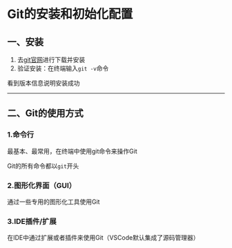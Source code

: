 # Git的安装和初始化配置

## 一、安装

1. 去[git官网](https://git-scm.com/)进行下载并安装
2. 验证安装：在终端输入`git -v`命令



看到版本信息说明安装成功

------

## 二、Git的使用方式

### 1.命令行

最基本、最常用，在终端中使用git命令来操作Git

Git的所有命令都以`git`开头

### 2.图形化界面（GUI）

通过一些专用的图形化工具使用Git

### 3.IDE插件/扩展

在IDE中通过扩展或者插件来使用Git（VSCode默认集成了源码管理器）
